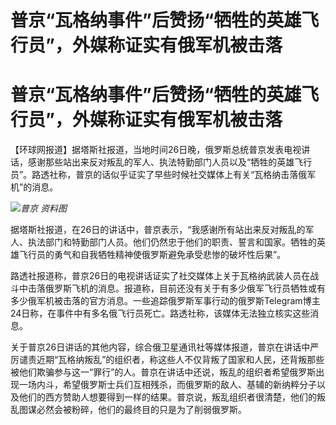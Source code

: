 # 普京“瓦格纳事件”后赞扬“牺牲的英雄飞行员”，外媒称证实有俄军机被击落

# 普京“瓦格纳事件”后赞扬“牺牲的英雄飞行员”，外媒称证实有俄军机被击落

【环球网报道】据塔斯社报道，当地时间26日晚，俄罗斯总统普京发表电视讲话，感谢那些站出来反对叛乱的军人、执法特勤部门人员以及“牺牲的英雄飞行员”。路透社称，普京的话似乎证实了早些时候社交媒体上有关“瓦格纳击落俄军机”的消息。

![](https://inews.gtimg.com/om_bt/OFmjtLqwN0J07fESSHA4iwGncQTWCsMdUUAtz2uVoKkN4AA/1000)_普京
资料图_

据塔斯社报道，在26日的讲话中，普京表示，“我感谢所有站出来反对叛乱的军人、执法部门和特勤部门人员。他们仍然忠于他们的职责、誓言和国家。牺牲的英雄飞行员的勇气和自我牺牲精神使俄罗斯避免承受悲惨的破坏性后果”。

路透社报道称，普京26日的电视讲话证实了社交媒体上关于瓦格纳武装人员在战斗中击落俄罗斯飞机的消息。报道称，目前还没有关于有多少俄军飞行员牺牲或有多少俄军机被击落的官方消息。一些追踪俄罗斯军事行动的俄罗斯Telegram博主24日称，在事件中有多名俄飞行员死亡。路透社称，该媒体无法独立核实这些消息。

关于普京26日讲话的其他内容，综合俄卫星通讯社等媒体报道，普京在讲话中严厉谴责近期“瓦格纳叛乱”的组织者，称这些人不仅背叛了国家和人民，还背叛那些被他们欺骗参与这一“罪行”的人。普京在讲话中还说，叛乱的组织者希望俄罗斯出现一场内斗，希望俄罗斯士兵们互相残杀，而俄罗斯的敌人、基辅的新纳粹分子以及他们的西方赞助人想要得到一样的结果。普京说，叛乱组织者很清楚，他们的叛乱图谋必然会被粉碎，他们的最终目的只是为了削弱俄罗斯。

